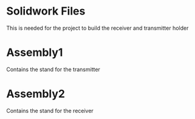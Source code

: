# Solidwork Files
This is needed for the project to build the receiver and transmitter holder
# Assembly1
Contains the stand for the transmitter
# Assembly2
Contains the stand for the receiver
